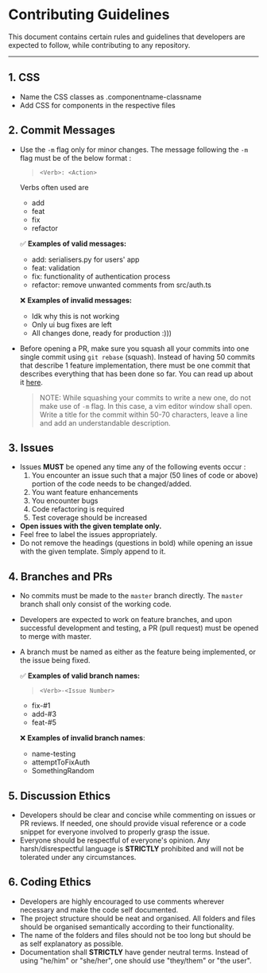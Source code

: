 # Contributing Guidelines

This document contains certain rules and guidelines that developers are expected to follow, while contributing to any repository.

---

## 1. CSS

-   Name the CSS classes as .componentname-classname
-   Add CSS for components in the respective files

## 2. Commit Messages

-   Use the `-m` flag only for minor changes. The message following the `-m` flag must be of the below format :

    > `<Verb>: <Action>`
    
    Verbs often used are

    - add
    - feat
    - fix
    - refactor

    ✅ **Examples of valid messages:**

    -  add: serialisers.py for users' app
    -  feat: validation
    -  fix: functionality of authentication process
    - refactor: remove unwanted comments from src/auth.ts

    ❌ **Examples of invalid messages:**

    -   Idk why this is not working
    -   Only ui bug fixes are left
    -   All changes done, ready for production :)))

-   Before opening a PR, make sure you squash all your commits into one single commit using `git rebase` (squash). Instead of having 50 commits that describe 1 feature implementation, there must be one commit that describes everything that has been done so far. You can read up about it [here](https://www.internalpointers.com/post/squash-commits-into-one-git).
    > NOTE: While squashing your commits to write a new one, do not make use of `-m` flag. In this case, a vim editor window shall open. Write a title for the commit within 50-70 characters, leave a line and add an understandable description.

## 3. Issues

-   Issues **MUST** be opened any time any of the following events occur :
    1. You encounter an issue such that a major (50 lines of code or above) portion of the code needs to be changed/added.
    2. You want feature enhancements
    3. You encounter bugs
    4. Code refactoring is required
    5. Test coverage should be increased
-   **Open issues with the given template only.**
-   Feel free to label the issues appropriately.
-   Do not remove the headings (questions in bold) while opening an issue with the given template. Simply append to it.

## 4. Branches and PRs

-   No commits must be made to the `master` branch directly. The `master` branch shall only consist of the working code.
-   Developers are expected to work on feature branches, and upon successful development and testing, a PR (pull request) must be opened to merge with master.
-   A branch must be named as either as the feature being implemented, or the issue being fixed.

    ✅ **Examples of valid branch names:**

    > `<Verb>-<Issue Number>`

    -   fix-#1
    -   add-#3
    -   feat-#5

    ❌ **Examples of invalid branch names**:

    -   name-testing
    -   attemptToFixAuth
    -   SomethingRandom

## 5. Discussion Ethics

-   Developers should be clear and concise while commenting on issues or PR reviews. If needed, one should provide visual reference or a code snippet for everyone involved to properly grasp the issue.
-   Everyone should be respectful of everyone's opinion. Any harsh/disrespectful language is **STRICTLY** prohibited and will not be tolerated under any circumstances.

## 6. Coding Ethics

-   Developers are highly encouraged to use comments wherever necessary and make the code self documented.
-   The project structure should be neat and organised. All folders and files should be organised semantically according to their functionality.
-   The name of the folders and files should not be too long but should be as self explanatory as possible.
-   Documentation shall **STRICTLY** have gender neutral terms. Instead of using "he/him" or "she/her", one should use "they/them" or "the user".
